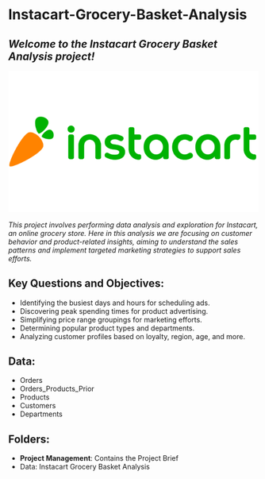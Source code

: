 # **Instacart-Grocery-Basket-Analysis**

## ***Welcome to the Instacart Grocery Basket Analysis project!***

![Instacart Logo](Instacart-Logo.png)


*This project involves performing data analysis and exploration for Instacart, an online grocery store. 
Here in this analysis we are focusing on customer behavior and product-related insights, aiming to understand the sales patterns and implement targeted marketing strategies to support sales efforts.*

## Key Questions and Objectives:
- Identifying the busiest days and hours for scheduling ads.
- Discovering peak spending times for product advertising.
- Simplifying price range groupings for marketing efforts.
- Determining popular product types and departments.
- Analyzing customer profiles based on loyalty, region, age, and more.

## Data:
- Orders
- Orders_Products_Prior
- Products
- Customers
- Departments	

## Folders:
- **Project Management**: Contains the Project Brief
- Data: Instacart Grocery Basket Analysis
